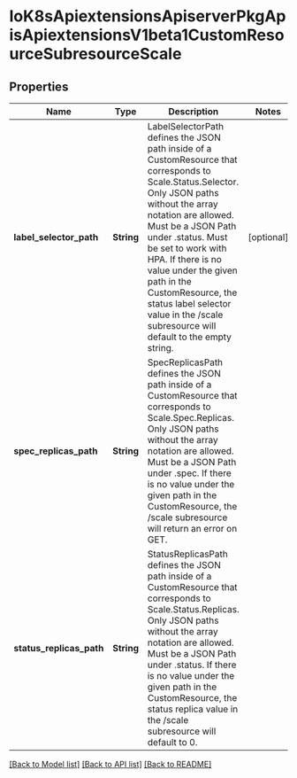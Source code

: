 # IoK8sApiextensionsApiserverPkgApisApiextensionsV1beta1CustomResourceSubresourceScale

## Properties
Name | Type | Description | Notes
------------ | ------------- | ------------- | -------------
**label_selector_path** | **String** | LabelSelectorPath defines the JSON path inside of a CustomResource that corresponds to Scale.Status.Selector. Only JSON paths without the array notation are allowed. Must be a JSON Path under .status. Must be set to work with HPA. If there is no value under the given path in the CustomResource, the status label selector value in the /scale subresource will default to the empty string. | [optional] 
**spec_replicas_path** | **String** | SpecReplicasPath defines the JSON path inside of a CustomResource that corresponds to Scale.Spec.Replicas. Only JSON paths without the array notation are allowed. Must be a JSON Path under .spec. If there is no value under the given path in the CustomResource, the /scale subresource will return an error on GET. | 
**status_replicas_path** | **String** | StatusReplicasPath defines the JSON path inside of a CustomResource that corresponds to Scale.Status.Replicas. Only JSON paths without the array notation are allowed. Must be a JSON Path under .status. If there is no value under the given path in the CustomResource, the status replica value in the /scale subresource will default to 0. | 

[[Back to Model list]](../README.md#documentation-for-models) [[Back to API list]](../README.md#documentation-for-api-endpoints) [[Back to README]](../README.md)


